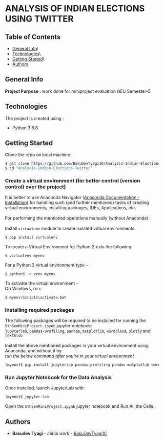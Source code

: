 # ANALYSIS OF INDIAN ELECTIONS USING TWITTER

## Table of Contents  
- [General Info](#general-info)\
- [Technologies](#technologies)\
- [Getting Started](#getting-started)\
- [Authors](#authors)

## General Info
**Project Purpose :** work done for miniproject evaluation GEU Semester-5

## Technologies
The project is created using :
* Python 3.8.8

## Getting Started
Clone the repo on local machine:
```sh
$ git clone https://github.com/BasuDevTyagi10/Analysis-Indian-Elections-Twitter.git
$ cd "Analysis-Indian-Elections-Twitter"
```
### Create a virtual environment (for better control (version control) over the project)
It is better to use Anaconda Navigator ([Anaconda Documentation - Installation](https://docs.anaconda.com/anaconda/install/)) for handling such (and further mentioned) tasks of creating virtual environments, installing packages, IDEs, Applications, etc.
<br>
<br>For performing the mentioned operations manually (without Anaconda) :
<br><br>Install ```virtualenv``` module to create isolated virtual environments.
```sh
$ pip install virtualenv
```
To create a Virtual Environment for Python 2.x do the following
```sh
$ virtualenv myenv
```
For a Python 3 virtual environment type –
```sh
$ python3 -m venv myenv
```
To activate the virtual environment -
<br>On Windows, run:
```sh
$ myenv\Scripts\activate.bat
```

### Installing required packages
The following packages will be required to be installed for running the ```5thSemMiniProject.ipynb``` jupyter notebook:
<br>```jupyterlab```, ```pandas-profiling```, ```pandas```, ```matplotlib```, ```wordcloud```, ```plotly``` and ```textblob```
<br><br>Install the above mentioned packages in your virtual environment using Anaconda, and without it by:
<br>_run the below command after you're in your virtual environment_
```sh
(myenv)$ pip install jupyterlab pandas-profiling pandas matplotlib wordcloud plotly textblob
```

### Run Jupyter Notebook for the Data Analysis
Once installed, launch JupyterLab with:
```sh
(myenv)$ jupyter-lab
```
Open the ```5thSemMiniProject.ipynb``` jupyter notebook and Run All the Cells.

## Authors

-   **Basudev Tyagi** - _Initial work_ - [BasuDevTyagi10](https://github.com/BasuDevTyagi10)
